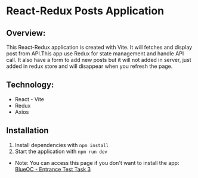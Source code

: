 # React-Redux Posts Application

## Overview:

This React-Redux application is created with Vite. It will fetches and display post from API.This app use Redux for state management and handle API call. It also have a form to add new posts but it will not added in server, just added in redux store and will disappear when you refresh the page.

## Technology:

- React - Vite
- Redux
- Axios

## Installation

1. Install dependencies with
   `npm install`
2. Start the application with
   `npm run dev`

- Note: You can access this page if you don't want to install the app: [BlueOC - Entrance Test Task 3](https://blue-oc-entrance-test.vercel.app/)
